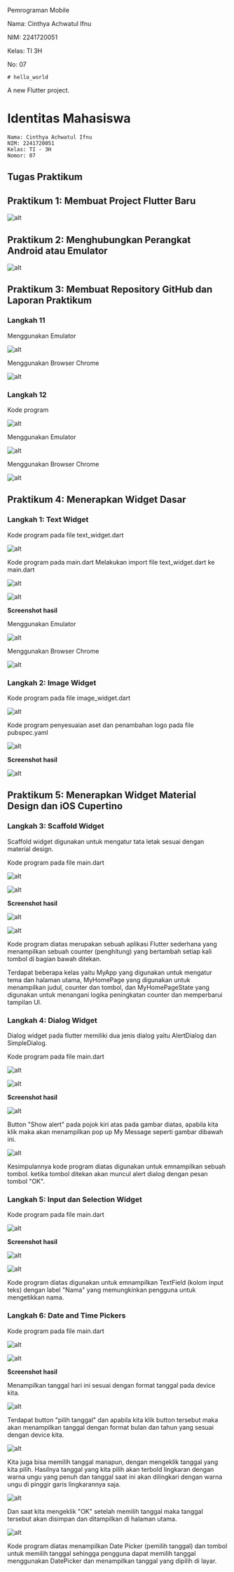 Pemrograman Mobile

Nama: Cinthya Achwatul Ifnu

NIM: 2241720051

Kelas: TI 3H

No: 07

    # hello_world

A new Flutter project.

# Identitas Mahasiswa
    Nama: Cinthya Achwatul Ifnu
    NIM: 2241720051
    Kelas: TI - 3H
    Nomor: 07

## Tugas Praktikum
## Praktikum 1: Membuat Project Flutter Baru
![alt](../../flutter-fundamental-part1/hello_world/build/images/Praktikum1.png)

## Praktikum 2: Menghubungkan Perangkat Android atau Emulator
![alt](../../flutter-fundamental-part1/hello_world/build/images/Praktikum2.png)

## Praktikum 3: Membuat Repository GitHub dan Laporan Praktikum

### Langkah 11
Menggunakan Emulator

![alt](../../flutter-fundamental-part1/hello_world/build/images/Praktikum2.png)

Menggunakan Browser Chrome

![alt](../../flutter-fundamental-part1/hello_world/build/images/Langkah11.png)

### Langkah 12

Kode program

![alt](../../flutter-fundamental-part1/hello_world/build/images/Langkah12.1.png)

Menggunakan Emulator

![alt](../../flutter-fundamental-part1/hello_world/build/images/01.png)

Menggunakan Browser Chrome

![alt](../../flutter-fundamental-part1/hello_world/build/images/Langkah12.2.png)

## Praktikum 4: Menerapkan Widget Dasar
### Langkah 1: Text Widget
Kode program pada file text_widget.dart

![alt](../../flutter-fundamental-part1/hello_world/build/images/P4.L1.1.png)

Kode program pada main.dart
Melakukan import file text_widget.dart ke main.dart

![alt](../../flutter-fundamental-part1/hello_world/build/images/P4.L1.2.png)

![alt](../../flutter-fundamental-part1/hello_world/build/images/P4.L1.3.png)


**Screenshot hasil**

Menggunakan Emulator

![alt](../../flutter-fundamental-part1/hello_world/build/images/P4.L1.4.png)

Menggunakan Browser Chrome

![alt](../../flutter-fundamental-part1/hello_world/build/images/P4.L1.5.png)

### Langkah 2: Image Widget

Kode program pada file image_widget.dart

![alt](../../flutter-fundamental-part1/hello_world/build/images/P4.L2.1.png)

Kode program penyesuaian aset dan penambahan logo pada file pubspec.yaml

![alt](../../flutter-fundamental-part1/hello_world/build/images/P4.L2.2.png)

**Screenshot hasil**

![alt](../../flutter-fundamental-part1/hello_world/build/images/P4.L2.3.png)

## Praktikum 5: Menerapkan Widget Material Design dan iOS Cupertino

### Langkah 3: Scaffold Widget

Scaffold widget digunakan untuk mengatur tata letak sesuai dengan material design.

Kode program pada file main.dart

![alt](../../flutter-fundamental-part1/hello_world/build/images/P5.L3.1.png)

![alt](../../flutter-fundamental-part1/hello_world/build/images/P5.L3.2.png)

**Screenshot hasil**

![alt](../../flutter-fundamental-part1/hello_world/build/images/P5.L3.3.png)

![alt](../../flutter-fundamental-part1/hello_world/build/images/P5.L3.4.png)

Kode program diatas merupakan sebuah aplikasi Flutter sederhana yang menampilkan sebuah counter (penghitung) yang bertambah setiap kali tombol di bagian bawah ditekan.

Terdapat beberapa kelas yaitu MyApp yang digunakan untuk mengatur tema dan halaman utama, MyHomePage yang digunakan untuk menampilkan judul, counter dan tombol, dan MyHomePageState yang digunakan untuk menangani logika peningkatan counter dan memperbarui tampilan UI.

### Langkah 4: Dialog Widget

Dialog widget pada flutter memiliki dua jenis dialog yaitu AlertDialog dan SimpleDialog.

Kode program pada file main.dart

![alt](../../flutter-fundamental-part1/hello_world/build/images/P5.L4.1.png)

![alt](../../flutter-fundamental-part1/hello_world/build/images/P5.L4.2.png)

**Screenshot hasil**

![alt](../../flutter-fundamental-part1/hello_world/build/images/P5.L4.3.png)

Button "Show alert" pada pojok kiri atas pada gambar diatas, apabila kita klik maka akan menampilkan pop up My Message seperti gambar dibawah ini.

![alt](../../flutter-fundamental-part1/hello_world/build/images/P5.L4.4.png)

Kesimpulannya kode program diatas digunakan untuk emnampilkan sebuah tombol. ketika tombol ditekan akan muncul alert dialog dengan pesan tombol "OK".

### Langkah 5: Input dan Selection Widget

Kode program pada file main.dart

![alt](../../flutter-fundamental-part1/hello_world/build/images/P5.L5.1.png)

**Screenshot hasil**

![alt](../../flutter-fundamental-part1/hello_world/build/images/P5.L5.2.png)

![alt](../../flutter-fundamental-part1/hello_world/build/images/P5.L5.3.png)

Kode program diatas digunakan untuk emnampilkan TextField (kolom input teks) dengan label "Nama" yang memungkinkan pengguna untuk mengetikkan nama.

### Langkah 6: Date and Time Pickers

Kode program pada file main.dart

![alt](../../flutter-fundamental-part1/hello_world/build/images/P5.L6.1.png)

![alt](../../flutter-fundamental-part1/hello_world/build/images/P5.L6.2.png)

**Screenshot hasil**

Menampilkan tanggal hari ini sesuai dengan format tanggal pada device kita.

![alt](../../flutter-fundamental-part1/hello_world/build/images/P5.L6.3.png)


Terdapat button "pilih tanggal" dan apabila kita klik button tersebut maka akan menampilkan tanggal dengan format bulan dan tahun yang sesuai dengan device kita.

![alt](../../flutter-fundamental-part1/hello_world/build/images/P5.L6.4.png)

Kita juga bisa memilih tanggal manapun, dengan mengeklik tanggal yang kita pilih. Hasilnya tanggal yang kita pilih akan terbold lingkaran dengan warna ungu yang penuh dan tanggal saat ini akan dilingkari dengan warna ungu di pinggir garis lingkarannya saja.

![alt](../../flutter-fundamental-part1/hello_world/build/images/P5.L6.5.png)

Dan saat kita mengeklik "OK" setelah memilih tanggal maka tanggal tersebut akan disimpan dan ditampilkan di halaman utama.

![alt](../../flutter-fundamental-part1/hello_world/build/images/P5.L6.6.png)

Kode program diatas menampilkan Date Picker (pemilih tanggal) dan tombol untuk memilih tanggal sehingga pengguna dapat memilih tanggal menggunakan DatePicker dan menampilkan tanggal yang dipilih di layar.